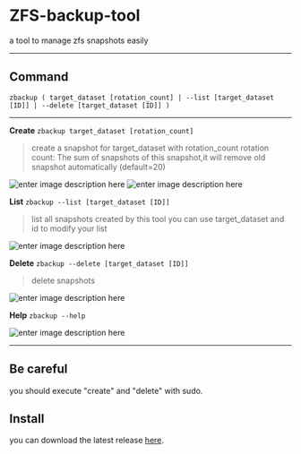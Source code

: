 # ZFS-backup-tool
a tool to manage zfs snapshots easily


----------

**Command**
-----------

    zbackup ( target_dataset [rotation_count] | --list [target_dataset [ID]] | --delete [target_dataset [ID]] )


----------

**Create**  `zbackup target_dataset [rotation_count]`

> create a snapshot for target_dataset with rotation_count
> rotation count: The sum of snapshots of this snapshot,it will remove old snapshot automatically (default=20)

![enter image description here](http://i.imgur.com/1uxK5pk.png)
![enter image description here](http://i.imgur.com/fZWn3PQ.png)

**List** `zbackup --list [target_dataset [ID]]`

> list all snapshots created by this tool
> you can use target_dataset and id to modify your list

![enter image description here](http://i.imgur.com/gZFsO6Q.png)

**Delete** `zbackup --delete [target_dataset [ID]]`

>delete snapshots

![enter image description here](http://i.imgur.com/Mxx4CyX.png)

**Help** `zbackup --help`

![enter image description here](http://i.imgur.com/mXRtkDR.png)


----------
**Be careful**
--------------
you should execute "create" and "delete" with sudo.

**Install**
--------------
you can download the latest release [here](https://github.com/FrozenKP/ZFS-backup-tool/releases).
